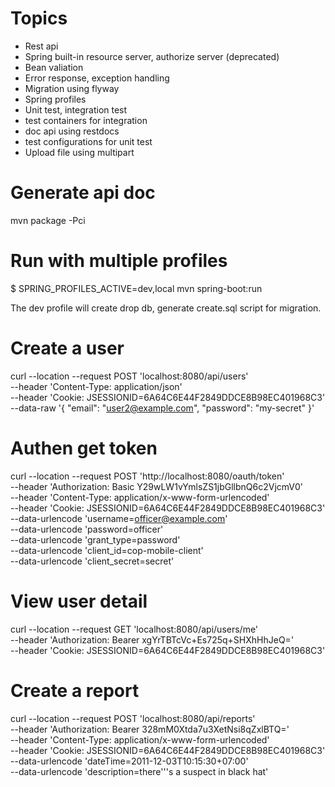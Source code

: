 # Topics
- Rest api
- Spring built-in resource server, authorize server (deprecated)
- Bean valiation
- Error response, exception handling
- Migration using flyway
- Spring profiles
- Unit test, integration test 
- test containers for integration
- doc api using restdocs
- test configurations for unit test
- Upload file using multipart

# Generate api doc

mvn package -Pci

# Run with multiple profiles

$ SPRING_PROFILES_ACTIVE=dev,local mvn spring-boot:run

The dev profile will create drop db, generate create.sql script for migration.

# Create a user

curl --location --request POST 'localhost:8080/api/users' \
--header 'Content-Type: application/json' \
--header 'Cookie: JSESSIONID=6A64C6E44F2849DDCE8B98EC401968C3' \
--data-raw '{
    "email": "user2@example.com",
    "password": "my-secret"
}'

# Authen get token

curl --location --request POST 'http://localhost:8080/oauth/token' \
--header 'Authorization: Basic Y29wLW1vYmlsZS1jbGllbnQ6c2VjcmV0' \
--header 'Content-Type: application/x-www-form-urlencoded' \
--header 'Cookie: JSESSIONID=6A64C6E44F2849DDCE8B98EC401968C3' \
--data-urlencode 'username=officer@example.com' \
--data-urlencode 'password=officer' \
--data-urlencode 'grant_type=password' \
--data-urlencode 'client_id=cop-mobile-client' \
--data-urlencode 'client_secret=secret'

# View user detail

curl --location --request GET 'localhost:8080/api/users/me' \
--header 'Authorization: Bearer xgYrTBTcVc+Es725q+SHXhHhJeQ=' \
--header 'Cookie: JSESSIONID=6A64C6E44F2849DDCE8B98EC401968C3'

# Create a report

curl --location --request POST 'localhost:8080/api/reports' \
--header 'Authorization: Bearer 328mM0Xtda7u3XetNsi8qZxlBTQ=' \
--header 'Content-Type: application/x-www-form-urlencoded' \
--header 'Cookie: JSESSIONID=6A64C6E44F2849DDCE8B98EC401968C3' \
--data-urlencode 'dateTime=2011-12-03T10:15:30+07:00' \
--data-urlencode 'description=there'\''s a suspect in black hat'